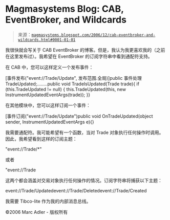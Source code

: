 <!--yml

分类：未分类

date: 2024-05-18 05:13:59

-->

# Magmasystems Blog: CAB, EventBroker, and Wildcards

> 来源：[`magmasystems.blogspot.com/2006/12/cab-eventbroker-and-wildcards.html#0001-01-01`](http://magmasystems.blogspot.com/2006/12/cab-eventbroker-and-wildcards.html#0001-01-01)

我很快就会写关于 CAB EventBroker 的博客。但是，我认为我更喜欢我的（之前在这里发布过）。我希望在 EventBroker 的订阅字符串中看到通配符支持。

在 CAB 中，您可以这样定义一个发布事件：

[事件发布("event://Trade/Update", 发布范围.全局)]public 事件处理<instrumentupdatedeventargs>TradeUpdated;</instrumentupdatedeventargs>........public void TradeIsUpdated(Trade trade){ if (this.TradeUpdated != null) { this.TradeUpdated(this, new InstrumentUpdatedEventArgs(trade)); }}

在其他模块中，您可以这样订阅一个事件：

[事件订阅("event://Trade/Update")public void OnTradeUpdated(object sender, InstrumentUpdatedEventArgs e){}

我需要通配符。我可能希望有一个函数，当对 Trade 对象执行任何操作时调用。因此，我希望看到这样的订阅主题：

"event://Trade/*"

或者

"event://Trade

这两个都会涵盖对交易对象执行任何操作的情况。订阅字符串将捕获以下主题：

event://Trade/Updatedevent://Trade/Deletedevent://Trade/Created

我需要 Tibco-lite 作为我的内部消息总线。

©2006 Marc Adler - 版权所有

